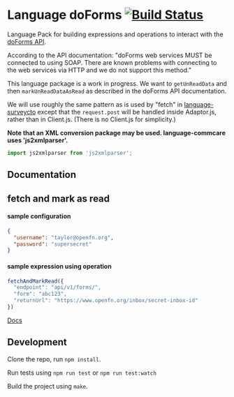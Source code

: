 Language doForms [![Build Status](https://travis-ci.org/OpenFn/language-doforms.svg?branch=master)](https://travis-ci.org/OpenFn/language-doforms)
=================

Language Pack for building expressions and operations to interact with the [doForms API](http://www.doforms.com/wp-content/uploads/2015/10/web-services-guide.pdf).

According to the API documentation: "doForms web services MUST be connected to using SOAP. There are known problems with connecting to the web services via HTTP and we do not support this method."

This language package is a work in progress. We want to `getUnReadData` and then `markUnReadDataAsRead` as described in the doForms API documentation.

We will use roughly the same pattern as is used by "fetch" in [language-surveycto](https://github.com/OpenFn/language-http/blob/master/src/Adaptor.js#L42-L69) except that the `request.post` will be handled inside Adaptor.js, rather than in Client.js. (There is no Client.js for simplicity.)

**Note that an XML conversion package may be used. language-commcare uses 'js2xmlparser'.**
```js
import js2xmlparser from 'js2xmlparser';
```

Documentation
-------------
## fetch and mark as read

#### sample configuration
```json
{
  "username": "taylor@openfn.org",
  "password": "supersecret"
}
```

#### sample expression using operation
```js
fetchAndMarkRead({
  "endpoint": "api/v1/forms/",
  "form": "abc123",
  "returnUrl": "https://www.openfn.org/inbox/secret-inbox-id"
})
```

[Docs](docs/index)

Development
-----------

Clone the repo, run `npm install`.

Run tests using `npm run test` or `npm run test:watch`

Build the project using `make`.
